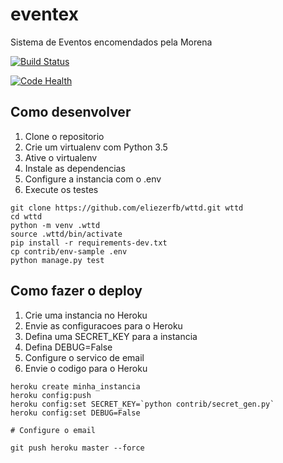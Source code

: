 # eventex

Sistema de Eventos encomendados pela Morena

[![Build Status](https://travis-ci.org/eliezerfb/wttd.svg?branch=master)](https://travis-ci.org/eliezerfb/wttd)

[![Code Health](https://landscape.io/github/eliezerfb/wttd/master/landscape.svg?style=flat)](https://landscape.io/github/eliezerfb/wttd/master)

## Como desenvolver

1. Clone o repositorio
2. Crie um virtualenv com Python 3.5
3. Ative o virtualenv
4. Instale as dependencias
5. Configure a instancia com o .env
6. Execute os testes

```console
git clone https://github.com/eliezerfb/wttd.git wttd
cd wttd
python -m venv .wttd
source .wttd/bin/activate
pip install -r requirements-dev.txt
cp contrib/env-sample .env
python manage.py test
```
## Como fazer o deploy

1. Crie uma instancia no Heroku
2. Envie as configuracoes para o Heroku
3. Defina uma SECRET_KEY para a instancia
4. Defina DEBUG=False
5. Configure o servico de email
6. Envie o codigo para o Heroku

```console
heroku create minha_instancia
heroku config:push
heroku config:set SECRET_KEY=`python contrib/secret_gen.py`
heroku config:set DEBUG=False

# Configure o email

git push heroku master --force
```
